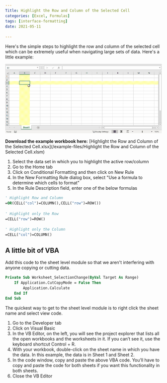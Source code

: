 ```yaml
---
Title: Highlight the Row and Column of the Selected Cell
categories: [Excel, Formulas]
tags: [interface-formatting]
date: 2021-05-11

---
```


Here's the simple steps to highlight the row and column of the selected cell which can be extremely useful when navigating large sets of data. Here's a little example:

![highlight-row-column](/imgs/highlight-the-row-and-column-of-the-selected-cell/highlight-the-row-and-column-of-the-selected-cell.gif)


**Download the example workbook here:** [Highlight the Row and Column of the Selected Cell.xlsx](/example-files/Highlight the Row and Column of the Selected Cell.xlsm)

1. Select the data set in which you to highlight the active row/column
2. Go to the Home tab
3. Click on Conditional Formatting and then click on New Rule
4. In the New Formatting Rule dialog box, select "Use a formula to determine which cells to format"
5. In the Rule Description field, enter one of the below formulas

```vb
' Highlight Row and Column
=OR(CELL("col")=COLUMN(),CELL("row")=ROW())

' Highlight only the Row
=CELL("row")=ROW()

' Highlight only the Column
=CELL("col")=COLUMN()
```

## A little bit of VBA
Add this code to the sheet level module so that we aren't interfering with anyone copying or cutting data.

```vb
Private Sub Worksheet_SelectionChange(ByVal Target As Range)
    If Application.CutCopyMode = False Then
        Application.Calculate
    End If
End Sub
```

The quickest way to get to the sheet level module is to right click the sheet name and select view code.

1. Go to the Developer tab
2. Click on Visual Basic
3. In the VB Editor, on the left, you will see the project explorer that lists all the open workbooks and the worksheets in it. If you can’t see it, use the keyboard shortcut Control + R.
4. With your workbook, double-click on the sheet name in which you have the data. In this example, the data is in Sheet 1 and Sheet 2.
5. In the code window, copy and paste the above VBA code. You’ll have to copy and paste the code for both sheets if you want this functionality in both sheets.
6. Close the VB Editor
